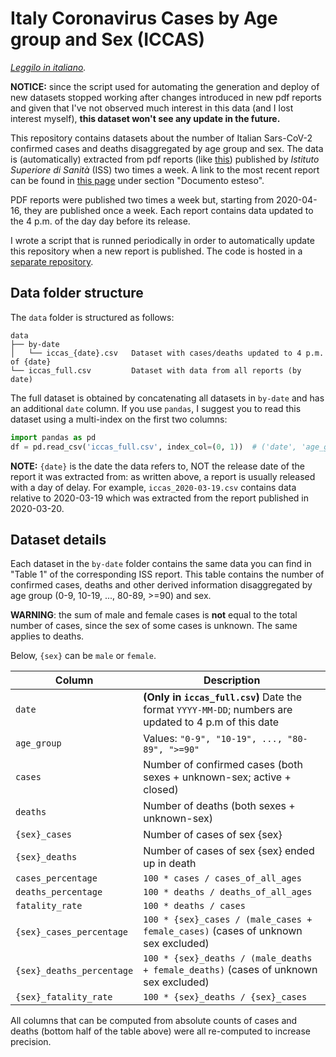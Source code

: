 # Italy Coronavirus Cases by Age group and Sex (ICCAS)

_[Leggilo in italiano](README.it.md)._

**NOTICE:** since the script used for automating the generation and deploy of 
new datasets stopped working after changes introduced in new pdf reports and 
given that I've not observed much interest in this data (and I lost interest 
myself), **this dataset won't see any update in the future.**

This repository contains datasets about the number of Italian Sars-CoV-2 
confirmed cases and deaths disaggregated by age group and sex. 
The data is (automatically) extracted from pdf reports 
(like [this](https://www.epicentro.iss.it/coronavirus/bollettino/Bollettino-sorveglianza-integrata-COVID-19_30-marzo-2020.pdf)) 
published by _Istituto Superiore di Sanità_ (ISS) two times a week.
A link to the most recent report can be found in [this page](https://www.epicentro.iss.it/coronavirus/sars-cov-2-sorveglianza-dati)
under section "Documento esteso".

PDF reports were published two times a week but, starting from 2020-04-16, they
are published once a week. Each report contains data updated to the 4 p.m. of 
the day day before its release. 

I wrote a script that is runned periodically in order to automatically update 
this repository when a new report is published. 
The code is hosted in a [separate repository](https://github.com/janLuke/iccas-code).


## Data folder structure
The `data` folder is structured as follows:
```
data
├── by-date                    
│   └── iccas_{date}.csv   Dataset with cases/deaths updated to 4 p.m. of {date}
└── iccas_full.csv         Dataset with data from all reports (by date)
```
The full dataset is obtained by concatenating all datasets in `by-date` and has
an additional `date` column. If you use `pandas`, I suggest you to read this
dataset using a multi-index on the first two columns:
```python
import pandas as pd
df = pd.read_csv('iccas_full.csv', index_col=(0, 1))  # ('date', 'age_group')
``` 

**NOTE:** `{date}` is the date the data refers to, NOT the release date of the report 
it was extracted from: as written above, a report is usually released with a day 
of delay. For example, `iccas_2020-03-19.csv` contains data relative to 2020-03-19 
which was extracted from the report published in 2020-03-20.


## Dataset details
Each dataset in the `by-date` folder contains the same data you can find in 
"Table 1" of the corresponding ISS report.
This table contains the number of confirmed cases, deaths and other derived
information disaggregated by age group (0-9, 10-19, ..., 80-89, >=90) and sex.

**WARNING**: the sum of male and female cases is **not** equal to the total 
number of cases, since the sex of some cases is unknown. The same applies to deaths.

Below, `{sex}` can be `male` or `female`.

| Column                    | Description                                                                                  |
|---------------------------|----------------------------------------------------------------------------------------------|
| `date`                    | **(Only in `iccas_full.csv`)** Date the format `YYYY-MM-DD`; numbers are updated to 4 p.m of this date |
| `age_group`               | Values: `"0-9", "10-19", ..., "80-89", ">=90"`                                               |
| `cases`                   | Number of confirmed cases (both sexes + unknown-sex; active + closed)                        |
| `deaths`                  | Number of deaths (both sexes + unknown-sex)                                                  |
| `{sex}_cases`             | Number of cases of sex {sex}                                                                 |
| `{sex}_deaths`            | Number of cases of sex {sex} ended up in death                                               |
| `cases_percentage`        | `100 * cases / cases_of_all_ages`                                                            |
| `deaths_percentage`       | `100 * deaths / deaths_of_all_ages`                                                          |
| `fatality_rate`           | `100 * deaths / cases`                                                                       |
| `{sex}_cases_percentage`  | `100 * {sex}_cases / (male_cases + female_cases)` (cases of unknown sex excluded)            |
| `{sex}_deaths_percentage` | `100 * {sex}_deaths / (male_deaths + female_deaths)` (cases of unknown sex excluded)         | 
| `{sex}_fatality_rate`     | `100 * {sex}_deaths / {sex}_cases`                                                           |

All columns that can be computed from absolute counts of cases and deaths (bottom 
half of the table above) were all re-computed to increase precision.
